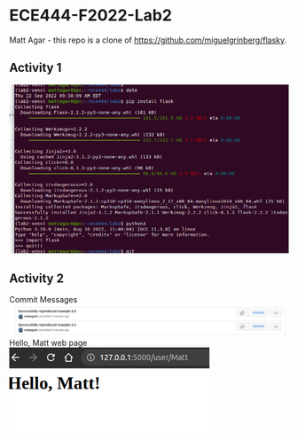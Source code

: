# ECE444-F2022-Lab2

Matt Agar - this repo is a clone of https://github.com/miguelgrinberg/flasky.

## Activity 1 

![alt text](images/444_lab2_activity_1.png)

## Activity 2

Commit Messages
![alt text](images/444_lab2_activity_2_commits.png)
Hello, Matt web page
![alt text](images/444_lab2_activity_2.png)

